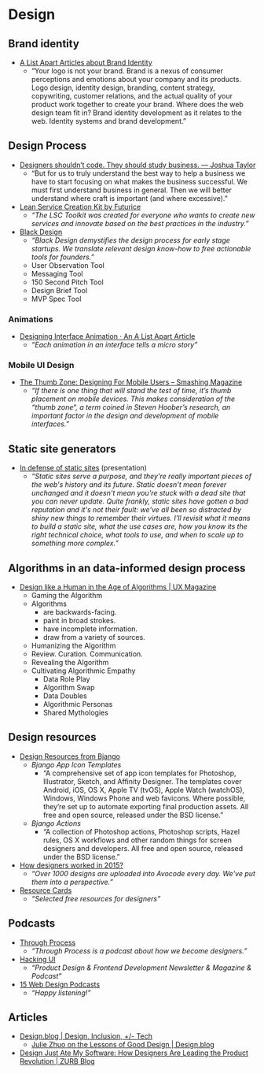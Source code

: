 # Design



## Brand identity

- [A List Apart Articles about Brand Identity](http://alistapart.com/topic/brand-identity)
  - “Your logo is not your brand. Brand is a nexus of consumer perceptions and emotions about your company and its products. Logo design, identity design, branding, content strategy, copywriting, customer relations, and the actual quality of your product work together to create your brand. Where does the web design team fit in? Brand identity development as it relates to the web. Identity systems and brand development.”



## Design Process

- [Designers shouldn’t code. They should study business. — Joshua Taylor](https://medium.com/@joshuantaylor/designers-shouldn-t-code-they-should-study-business-dc3e7e203d39#.df9fmoryb)
  - “But for us to truly understand the best way to help a business we have to start focusing on what makes the business successful. We must first understand business in general. Then we will better understand where craft is important (and where excessive).”
- [Lean Service Creation Kit by Futurice](https://futurice.github.io/lean-service-creation-kit/)
  - _“The LSC Toolkit was created for everyone who wants to create new services and innovate based on the best practices in the industry.”_
- [Black Design](http://www.black.design/)
  - _“Black Design demystifies the design process for early stage startups. We translate relevant design know-how to free actionable tools for founders.”_
  - User Observation Tool
  - Messaging Tool
  - 150 Second Pitch Tool
  - Design Brief Tool
  - MVP Spec Tool


### Animations

- [Designing Interface Animation · An A List Apart Article](http://alistapart.com/article/designing-interface-animation)
  - _“Each animation in an interface tells a micro story”_

### Mobile UI Design

- [The Thumb Zone: Designing For Mobile Users – Smashing Magazine](https://www.smashingmagazine.com/2016/09/the-thumb-zone-designing-for-mobile-users/)
  - _“If there is one thing that will stand the test of time, it’s thumb placement on mobile devices. This makes consideration of the “thumb zone“, a term coined in Steven Hoober’s research, an important factor in the design and development of mobile interfaces.”_



## Static site generators

- [In defense of static sites](https://speakerdeck.com/feministy/in-defense-of-static-sites) (presentation)
  - _“Static sites serve a purpose, and they're really important pieces of the web's history and its future. Static doesn't mean forever unchanged and it doesn't mean you're stuck with a dead site that you can never update. Quite frankly, static sites have gotten a bad reputation and it's not their fault: we've all been so distracted by shiny new things to remember their virtues. I'll revisit what it means to build a static site, what the use cases are, how you know its the right technical choice, what tools to use, and when to scale up to something more complex.”_



## Algorithms in an data-informed design process

- [Design like a Human in the Age of Algorithms | UX Magazine](http://uxmag.com/articles/design-like-a-human-in-the-age-of-algorithms)
  - Gaming the Algorithm
  - Algorithms
    - are backwards-facing.
    - paint in broad strokes.
    - have incomplete information.
    - draw from a variety of sources.
  - Humanizing the Algorithm
  - Review. Curation. Communication.
  - Revealing the Algorithm
  - Cultivating Algorithmic Empathy
    - Data Role Play
    - Algorithm Swap
    - Data Doubles
    - Algorithmic Personas
    - Shared Mythologies


## Design resources

- [Design Resources from Bjango](https://bjango.com/designresources/)
  - _Bjango App Icon Templates_
    - “A comprehensive set of app icon templates for Photoshop, Illustrator, Sketch, and Affinity Designer. The templates cover Android, iOS, OS X, Apple TV (tvOS), Apple Watch (watchOS), Windows, Windows Phone and web favicons. Where possible, they’re set up to automate exporting final production assets. All free and open source, released under the BSD license.”
  - _Bjango Actions_
    - “A collection of Photoshop actions, Photoshop scripts, Hazel rules, OS X workflows and other random things for screen designers and developers. All free and open source, released under the BSD license.”
- [How designers worked in 2015?](https://2015.avocode.com/)
  - _“Over 1000 designs are uploaded into Avocode every day. We've put them into a perspective.”_
- [Resource Cards](https://resourcecards.com/)
  - _“Selected free resources for designers”_


## Podcasts

- [Through Process](http://throughprocess.com/)
  - _“Through Process is a podcast about how we become designers.”_
- [Hacking UI](http://hackingui.com/)
  - _“Product Design & Frontend Development Newsletter & Magazine & Podcast”_
- [15 Web Design Podcasts](https://www.shopify.com/partners/blog/114348998-15-web-design-podcasts-you-need-to-listen-to-in-2016)
  - _“Happy listening!”_



## Articles

- [Design.blog | Design, Inclusion, +/- Tech](https://design.blog/)
  - [Julie Zhuo on the Lessons of Good Design | Design.blog](https://design.blog/2016/09/01/julie-zhuo-on-the-lessons-of-good-design/)
- [Design Just Ate My Software: How Designers Are Leading the Product Revolution | ZURB Blog](http://zurb.com/article/1444/design-just-ate-my-software-how-designers)
